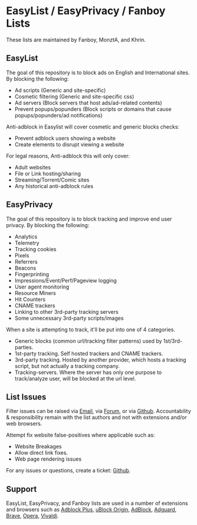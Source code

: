 # EasyList / EasyPrivacy / Fanboy Lists

These lists are maintained by Fanboy, MonztA, and Khrin.

## EasyList

The goal of this repository is to block ads on English and International sites. By blocking the following:
 - Ad scripts (Generic and site-specific)
 - Cosmetic filtering (Generic and site-specific css)
 - Ad servers (Block servers that host ads/ad-related contents)
 - Prevent popups/popunders (Block scripts or domains that cause popups/popunders/ad notifications)

Anti-adblock in Easylist will cover cosmetic and generic blocks checks:
 - Prevent adblock users showing a website
 - Create elements to disrupt viewing a website

For legal reasons, Anti-adblock this will only cover:
 - Adult websites
 - File or Link hosting/sharing
 - Streaming/Torrent/Comic sites
 - Any historical anti-adblock rules

## EasyPrivacy

The goal of this repository is to block tracking and improve end user privacy. By blocking the following:
 - Analytics
 - Telemetry
 - Tracking cookies
 - Pixels
 - Referrers
 - Beacons
 - Fingerprinting
 - Impressions/Event/Perf/Pageview logging
 - User agent monitoring
 - Resource Miners
 - Hit Counters
 - CNAME trackers
 - Linking to other 3rd-party tracking servers
 - Some unnecessary 3rd-party scripts/images
 
When a site is attempting to track, it'll be put into one of 4 categories.
 - Generic blocks (common url/tracking filter patterns) used by 1st/3rd-parties.
 - 1st-party tracking. Self hosted trackers and CNAME trackers.
 - 3rd-party tracking. Hosted by another provider, which hosts a tracking script, but not actually a tracking company.
 - Tracking-servers. Where the server has only one purpose to track/analyze user, will be blocked at the url level.

## List Issues

Filter issues can be raised via [Email](mailto:easylist@protonmail.com), via [Forum](https://forums.lanik.us/), or via [Github](https://github.com/easylist/easylist/issues). Accountability & responsibility remain with the list authors and not with extensions and/or web browsers. 

Attempt fix website false-positives where applicable such as:
 - Website Breakages
 - Allow direct link fixes.
 - Web page rendering issues

For any issues or questions, create a ticket: [Github](https://github.com/easylist/easylist/issues).

## Support

EasyList, EasyPrivacy, and Fanboy lists are used in a number of extensions and browsers such as [Adblock Plus](https://adblockplus.org/), [uBlock Origin](https://github.com/gorhill/uBlock), [AdBlock](https://getadblock.com/), [Adguard](https://adguard.com/), [Brave](https://brave.com/), [Opera](https://www.opera.com/), [Vivaldi](https://vivaldi.com/).

